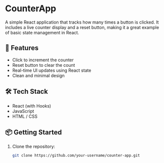 # CounterApp

A simple React application that tracks how many times a button is clicked. It includes a live counter display and a reset button, making it a great example of basic state management in React.

## 🚀 Features

- Click to increment the counter
- Reset button to clear the count
- Real-time UI updates using React state
- Clean and minimal design

## 🛠️ Tech Stack

- React (with Hooks)
- JavaScript
- HTML / CSS

## 📦 Getting Started

1. Clone the repository:
   ```bash
   git clone https://github.com/your-username/counter-app.git
